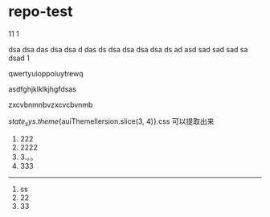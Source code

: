 # repo-test


11
1


dsa
dsa
das
dsa
dsa
d
das
ds
dsa
dsa
dsa
dsa
ds
ad
asd
sad
sad
sad
sa
dsad
1


qwertyuioppoiuytrewq


asdfghjklklkjhgfdsas


zxcvbnmnbvzxcvcbvnmb

${state_sys.theme}${auiThemellersion.slice(3, 4)}.css
可以提取出来

1. 222
2. 2222
3. 3.。。
4. 333


-----


1. ss
1. 22
1. 33
